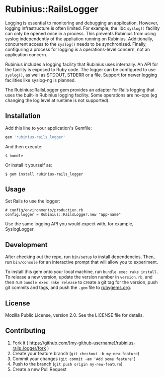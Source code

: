 # Rubinius::RailsLogger

Logging is essential to monitoring and debugging an application. However,
logging infrastructure is often limited. For example, the libc `syslog()`
facility can only be opened once in a process. This prevents Rubinius from
using syslog independently of the appliation running on Rubinius.
Additionally, concurrent access to the `syslog()` needs to be synchronized.
Finally, configuring a process for logging is a operations-level concern, not
an application concern.

Rubinius includes a logging facility that Rubinius uses internally. An API for
the facility is exposed to Ruby code. The logger can be configured to use
`syslog()`, as well as STDOUT, STDERR or a file. Support for newer logging
facilities like syslog-ng is planned.

The Rubinius::RailsLogger gem provides an adapter for Rails logging that uses
the built-in Rubinius logging facility. Some operations are no-ops (eg
changing the log level at runtime is not supported).

## Installation

Add this line to your application's Gemfile:

```ruby
gem 'rubinius-rails_logger'
```

And then execute:

    $ bundle

Or install it yourself as:

    $ gem install rubinius-rails_logger

## Usage

Set Rails to use the logger:

    # config/environments/production.rb
    config.logger = Rubinius::RailsLogger.new "app-name"

Use the same logging API you would expect with, for example, SyslogLogger.

## Development

After checking out the repo, run `bin/setup` to install dependencies. Then,
run `bin/console` for an interactive prompt that will allow you to experiment.

To install this gem onto your local machine, run `bundle exec rake install`.
To release a new version, update the version number in `version.rb`, and then
run `bundle exec rake release` to create a git tag for the version, push git
commits and tags, and push the `.gem` file to
[rubygems.org](https://rubygems.org).

## License

Mozilla Public License, version 2.0. See the LICENSE file for details.

## Contributing

1. Fork it ( https://github.com/[my-github-username]/rubinius-rails_logger/fork )
2. Create your feature branch (`git checkout -b my-new-feature`)
3. Commit your changes (`git commit -am 'Add some feature'`)
4. Push to the branch (`git push origin my-new-feature`)
5. Create a new Pull Request
